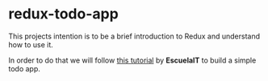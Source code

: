 # redux-todo-app

This projects intention is to be a brief introduction to Redux and understand how to use it. 

In order to do that we will follow [this tutorial](https://www.youtube.com/watch?v=AV6jP7pjWNk&index=3&list=PLIcuwIrm4rKcD7lsLxox8bhVBQMwM-Ez1) by **EscuelaIT** to build a simple todo app.
